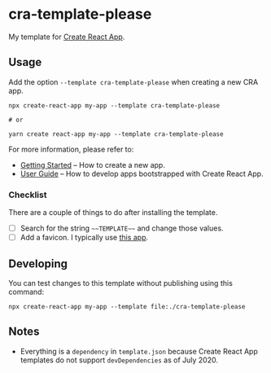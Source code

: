 # cra-template-please

My template for [Create React App](https://github.com/facebook/create-react-app).

## Usage

Add the option `--template cra-template-please` when creating a new CRA app.

```
npx create-react-app my-app --template cra-template-please

# or

yarn create react-app my-app --template cra-template-please
```

For more information, please refer to:

- [Getting Started](https://create-react-app.dev/docs/getting-started) – How to create a new app.
- [User Guide](https://create-react-app.dev) – How to develop apps bootstrapped with Create React App.

### Checklist

There are a couple of things to do after installing the template.

- [ ] Search for the string `~~TEMPLATE~~` and change those values.
- [ ] Add a favicon. I typically use [this app](https://realfavicongenerator.net).

## Developing

You can test changes to this template without publishing using this command:

```
npx create-react-app my-app --template file:./cra-template-please
```

## Notes

- Everything is a `dependency` in `template.json` because Create React App templates do not support
  `devDependencies` as of July 2020.
